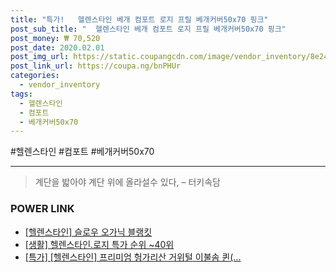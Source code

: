 ```yaml
--- 
title: "특가!   헬렌스타인 베개 컴포트 로지 프릴 베개커버50x70 핑크" 
post_sub_title: "  헬렌스타인 베개 컴포트 로지 프릴 베개커버50x70 핑크" 
post_money: ₩ 70,520 
post_date: 2020.02.01 
post_img_url: https://static.coupangcdn.com/image/vendor_inventory/8e24/bc0dda87b58a1ba43fb08b443171635655e385fa8281c8a5afad256d3262.jpg 
post_link_url: https://coupa.ng/bnPHUr 
categories: 
  - vendor_inventory 
tags: 
  - 헬렌스타인 
  - 컴포트 
  - 베개커버50x70 
--- 
```

  #헬렌스타인 #컴포트 #베개커버50x70 
<hr> 

> 계단을 밟아야 계단 위에 올라설수 있다, – 터키속담 


### POWER LINK

* <a href="https://blog.naver.com/fasyy4321/221789743433" target="_blank">[헬렌스타인] 슬로우 오가닉 블랭킷</a>
* <a href="https://blog.naver.com/sakai111/221792087772" target="_blank"> [생활] 헬렌스타인.로지 특가 순위 ~40위</a>
* <a href="https://blog.naver.com/santokki14/221789885449" target="_blank">[특가] [헬렌스타인] 프리미엄 헝가리산 거위털 이불솜 퀸(...</a>
